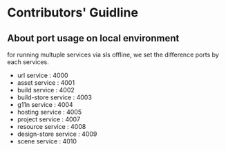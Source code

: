 # Contributors' Guidline



## About port usage on local environment
for running multuple services via sls offline, we set the difference ports by each services.

- url service            : 4000
- asset service          : 4001
- build service          : 4002
- build-store service    : 4003
- g11n service           : 4004
- hosting service        : 4005
- project service        : 4007
- resource service       : 4008
- design-store service   : 4009
- scene service          : 4010